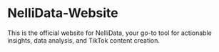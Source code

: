# NelliData-Website
This is the official website for NelliData, your go-to tool for actionable insights, data analysis, and TikTok content creation.
